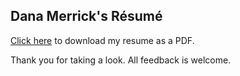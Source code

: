 ## Dana Merrick's Résumé

[Click here](https://github.com/dmerrick/resume/blob/master/resume.2016-08-23.pdf?raw=true) to download my resume as a PDF.

Thank you for taking a look. All feedback is welcome.
